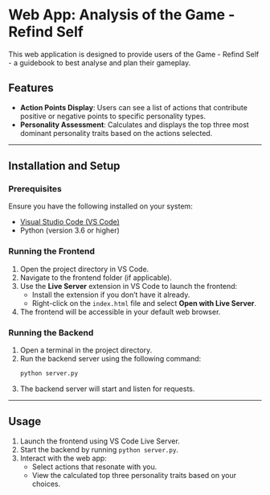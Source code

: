# Web App: Analysis of the Game - Refind Self

This web application is designed to provide users of the Game - Refind Self - a guidebook to best analyse and plan their gameplay.

## Features
- **Action Points Display**: Users can see a list of actions that contribute positive or negative points to specific personality types.
- **Personality Assessment**: Calculates and displays the top three most dominant personality traits based on the actions selected.

---

## Installation and Setup

### Prerequisites
Ensure you have the following installed on your system:
- [Visual Studio Code (VS Code)](https://code.visualstudio.com/)
- Python (version 3.6 or higher)

### Running the Frontend
1. Open the project directory in VS Code.
2. Navigate to the frontend folder (if applicable).
3. Use the **Live Server** extension in VS Code to launch the frontend:
   - Install the extension if you don’t have it already.
   - Right-click on the `index.html` file and select **Open with Live Server**.
4. The frontend will be accessible in your default web browser.

### Running the Backend
1. Open a terminal in the project directory.
2. Run the backend server using the following command:
   ```bash
   python server.py
   ```
3. The backend server will start and listen for requests.

---

## Usage
1. Launch the frontend using VS Code Live Server.
2. Start the backend by running `python server.py`.
3. Interact with the web app:
   - Select actions that resonate with you.
   - View the calculated top three personality traits based on your choices.
